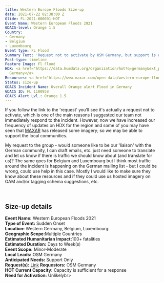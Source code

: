 ```yaml
---
title: Western Europe Floods Size-up
date: 2021-07-22 02:38:00 Z
Glide: FL-2021-000001-HOT
Event Name: Western European Floods 2021
GDACS-level: Orange 1.5
Country:
- Germany
- Belgium
- Luxembourg
Event type: FL Flood
Summary Text: 'Request not to activate by OSM Germany, but support is a possibility. '
Post-type: timeline
Feature Image: Fl Flood
HDX: <a href="https://data.humdata.org/organization/hot?q=germany&ext_page_size=25">Western
  Germany</a>
Resources: <a href="https://www.maxar.com/open-data/western-europe-flooding">MAXAR</a>
Status: size-up
GDACS Incident Name: Overall Orange alert Flood in Germany
GDACS ID: FL 1100958
GDACS Alert Lvl.: Orange 1.5
---
```


If you follow the link to the 'request' you'll see it's actually a request not to activate, which is one of the main reasons I suggested our team not immediately respond to the incident. However, now we have increased our frequency of updates on HDX for the region and some of you may have seen that <a href="https://www.maxar.com/open-data/western-europe-flooding" target="_blank">MAXAR</a> has released some imagery; so we may be able to support the local communities.

My request to the group - would someone like to be our 'liaison' with the German community, I can draft emails, etc. just need someone to translate and let us know if there is traffic we should know about (and translate for us)? The same goes for Belgium and Luxembourg but I think most traffic around the incident is happening on the German mailing list - but I could be wrong, could use help in this case. Mostly I would like to make sure they know about these resources and if they could use us hosted imagery on OAM and/or tagging schema suggestions, etc.

<br>
<h2>Size-up details</h2>

<strong> Event Name:</strong> Western European Floods 2021 <br>
<strong>Type of Event:</strong> Sudden Onset<br>
<strong>Location:</strong> Western Germany, Belgium, Luxembourg<br>
<strong>Geographic Scope:</strong>Multiple Countries<br>
<strong>Estimated Humanitarian Impact:</strong>100+ fatalities<br>
<strong>Estimated Duration:</strong> Days to Week(s)<br>
<strong>Event Scope:</strong> Minor-Moderate<br>
<strong>Local Leads:</strong> OSM Germany<br>
<strong>Anticipated Needs:</strong> Support Only<br>
<strong>Request(s):</strong> <a href="https://www.openstreetmap.org/user/kmpoppe/diary/397202" target="_blank">Link</a><be>
<strong>Requestors:</strong> OSM Germany <br>
<strong>HOT Current Capacity:</strong> Capacity is sufficient for a response <br>
<strong>Need for Activation:</strong> Unlikelybr>
